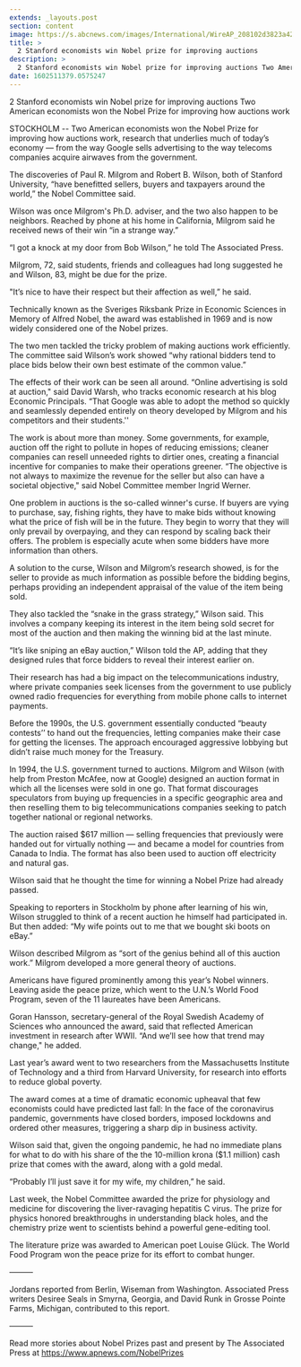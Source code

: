```yaml
--- 
extends: _layouts.post 
section: content 
image: https://s.abcnews.com/images/International/WireAP_208102d3823a42b48120a08489e8e8de_16x9_992.jpg 
title: > 
  2 Stanford economists win Nobel prize for improving auctions 
description: > 
  2 Stanford economists win Nobel prize for improving auctions Two American economists won the Nobel Prize for improving how auctions workSTOCKHOLM -- Two American economists won the Nobel Prize for improving how auctions work, research that underlies much of today’s economy — from the way Google sells advertising to the way telecoms companies acquire airwaves from the government.Milgrom, 72, said students, friends and colleagues had long suggested he and Wilson, 83, might be due for the prize.The two men tackled the tricky problem of making auctions work efficiently.“It’s like sniping an eBay auction,” Wilson told the AP, adding that they designed rules that force bidders to reveal their interest earlier on.Wilson said that he thought the time for winning a Nobel Prize had already passed. 
date: 1602511379.0575247 
--- 
```

2 Stanford economists win Nobel prize for improving auctions Two American economists won the Nobel Prize for improving how auctions work

STOCKHOLM -- Two American economists won the Nobel Prize for improving how auctions work, research that underlies much of today’s economy — from the way Google sells advertising to the way telecoms companies acquire airwaves from the government.

The discoveries of Paul R. Milgrom and Robert B. Wilson, both of Stanford University, “have benefitted sellers, buyers and taxpayers around the world,” the Nobel Committee said.

Wilson was once Milgrom's Ph.D. adviser, and the two also happen to be neighbors. Reached by phone at his home in California, Milgrom said he received news of their win “in a strange way.”

“I got a knock at my door from Bob Wilson,” he told The Associated Press.

Milgrom, 72, said students, friends and colleagues had long suggested he and Wilson, 83, might be due for the prize.

"It’s nice to have their respect but their affection as well,” he said.

Technically known as the Sveriges Riksbank Prize in Economic Sciences in Memory of Alfred Nobel, the award was established in 1969 and is now widely considered one of the Nobel prizes.

The two men tackled the tricky problem of making auctions work efficiently. The committee said Wilson’s work showed “why rational bidders tend to place bids below their own best estimate of the common value.”

The effects of their work can be seen all around. “Online advertising is sold at auction," said David Warsh, who tracks economic research at his blog Economic Principals. “That Google was able to adopt the method so quickly and seamlessly depended entirely on theory developed by Milgrom and his competitors and their students.''

The work is about more than money. Some governments, for example, auction off the right to pollute in hopes of reducing emissions; cleaner companies can resell unneeded rights to dirtier ones, creating a financial incentive for companies to make their operations greener. “The objective is not always to maximize the revenue for the seller but also can have a societal objective," said Nobel Committee member Ingrid Werner.

One problem in auctions is the so-called winner's curse. If buyers are vying to purchase, say, fishing rights, they have to make bids without knowing what the price of fish will be in the future. They begin to worry that they will only prevail by overpaying, and they can respond by scaling back their offers. The problem is especially acute when some bidders have more information than others.

A solution to the curse, Wilson and Milgrom’s research showed, is for the seller to provide as much information as possible before the bidding begins, perhaps providing an independent appraisal of the value of the item being sold.

They also tackled the “snake in the grass strategy,” Wilson said. This involves a company keeping its interest in the item being sold secret for most of the auction and then making the winning bid at the last minute.

“It’s like sniping an eBay auction,” Wilson told the AP, adding that they designed rules that force bidders to reveal their interest earlier on.

Their research has had a big impact on the telecommunications industry, where private companies seek licenses from the government to use publicly owned radio frequencies for everything from mobile phone calls to internet payments.

Before the 1990s, the U.S. government essentially conducted “beauty contests’’ to hand out the frequencies, letting companies make their case for getting the licenses. The approach encouraged aggressive lobbying but didn’t raise much money for the Treasury.

In 1994, the U.S. government turned to auctions. Milgrom and Wilson (with help from Preston McAfee, now at Google) designed an auction format in which all the licenses were sold in one go. That format discourages speculators from buying up frequencies in a specific geographic area and then reselling them to big telecommunications companies seeking to patch together national or regional networks.

The auction raised $617 million — selling frequencies that previously were handed out for virtually nothing — and became a model for countries from Canada to India. The format has also been used to auction off electricity and natural gas.

Wilson said that he thought the time for winning a Nobel Prize had already passed.

Speaking to reporters in Stockholm by phone after learning of his win, Wilson struggled to think of a recent auction he himself had participated in. But then added: “My wife points out to me that we bought ski boots on eBay.”

Wilson described Milgrom as “sort of the genius behind all of this auction work.” Milgrom developed a more general theory of auctions.

Americans have figured prominently among this year’s Nobel winners. Leaving aside the peace prize, which went to the U.N.’s World Food Program, seven of the 11 laureates have been Americans.

Goran Hansson, secretary-general of the Royal Swedish Academy of Sciences who announced the award, said that reflected American investment in research after WWII. “And we’ll see how that trend may change," he added.

Last year’s award went to two researchers from the Massachusetts Institute of Technology and a third from Harvard University, for research into efforts to reduce global poverty.

The award comes at a time of dramatic economic upheaval that few economists could have predicted last fall: In the face of the coronavirus pandemic, governments have closed borders, imposed lockdowns and ordered other measures, triggering a sharp dip in business activity.

Wilson said that, given the ongoing pandemic, he had no immediate plans for what to do with his share of the the 10-million krona ($1.1 million) cash prize that comes with the award, along with a gold medal.

“Probably I’ll just save it for my wife, my children,” he said.

Last week, the Nobel Committee awarded the prize for physiology and medicine for discovering the liver-ravaging hepatitis C virus. The prize for physics honored breakthroughs in understanding black holes, and the chemistry prize went to scientists behind a powerful gene-editing tool.

The literature prize was awarded to American poet Louise Glück. The World Food Program won the peace prize for its effort to combat hunger.

———

Jordans reported from Berlin, Wiseman from Washington. Associated Press writers Desiree Seals in Smyrna, Georgia, and David Runk in Grosse Pointe Farms, Michigan, contributed to this report.

———

Read more stories about Nobel Prizes past and present by The Associated Press at https://www.apnews.com/NobelPrizes